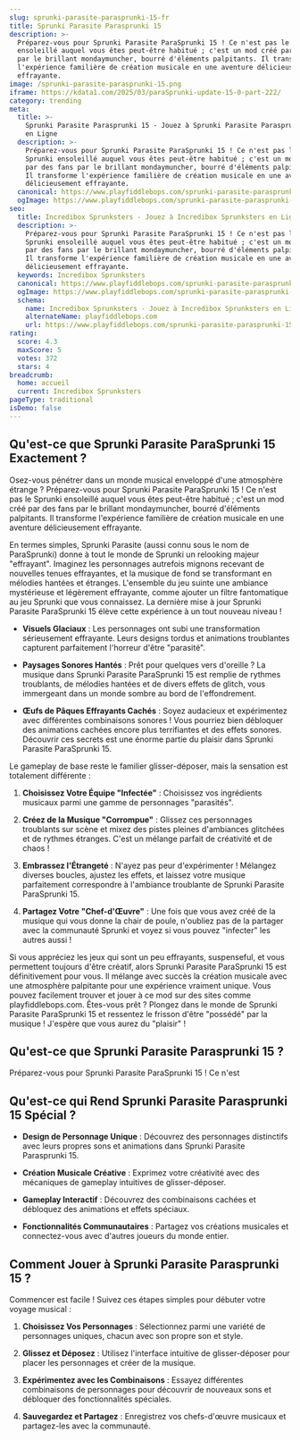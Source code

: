 ```yaml
---
slug: sprunki-parasite-parasprunki-15-fr
title: Sprunki Parasite Parasprunki 15
description: >-
  Préparez-vous pour Sprunki Parasite ParaSprunki 15 ! Ce n'est pas le Sprunki
  ensoleillé auquel vous êtes peut-être habitué ; c'est un mod créé par des fans
  par le brillant mondaymuncher, bourré d'éléments palpitants. Il transforme
  l'expérience familière de création musicale en une aventure délicieusement
  effrayante.
image: /sprunki-parasite-parasprunki-15.png
iframe: https://kdata1.com/2025/03/paraSprunki-update-15-0-part-222/
category: trending
meta:
  title: >-
    Sprunki Parasite Parasprunki 15 - Jouez à Sprunki Parasite Parasprunki 15
    en Ligne
  description: >-
    Préparez-vous pour Sprunki Parasite ParaSprunki 15 ! Ce n'est pas le
    Sprunki ensoleillé auquel vous êtes peut-être habitué ; c'est un mod créé
    par des fans par le brillant mondaymuncher, bourré d'éléments palpitants.
    Il transforme l'expérience familière de création musicale en une aventure
    délicieusement effrayante.
  canonical: https://www.playfiddlebops.com/sprunki-parasite-parasprunki-15/
  ogImage: https://www.playfiddlebops.com/sprunki-parasite-parasprunki-15.png
seo:
  title: Incredibox Sprunksters - Jouez à Incredibox Sprunksters en Ligne
  description: >-
    Préparez-vous pour Sprunki Parasite ParaSprunki 15 ! Ce n'est pas le
    Sprunki ensoleillé auquel vous êtes peut-être habitué ; c'est un mod créé
    par des fans par le brillant mondaymuncher, bourré d'éléments palpitants.
    Il transforme l'expérience familière de création musicale en une aventure
    délicieusement effrayante.
  keywords: Incredibox Sprunksters
  canonical: https://www.playfiddlebops.com/sprunki-parasite-parasprunki-15/
  ogImage: https://www.playfiddlebops.com/sprunki-parasite-parasprunki-15.png
  schema:
    name: Incredibox Sprunksters - Jouez à Incredibox Sprunksters en Ligne
    alternateName: playfiddlebops.com
    url: https://www.playfiddlebops.com/sprunki-parasite-parasprunki-15/
rating:
  score: 4.3
  maxScore: 5
  votes: 372
  stars: 4
breadcrumb:
  home: accueil
  current: Incredibox Sprunksters
pageType: traditional
isDemo: false
---
```


## Qu'est-ce que Sprunki Parasite ParaSprunki 15 Exactement ?

Osez-vous pénétrer dans un monde musical enveloppé d'une atmosphère étrange ? Préparez-vous pour Sprunki Parasite ParaSprunki 15 ! Ce n'est pas le Sprunki ensoleillé auquel vous êtes peut-être habitué ; c'est un mod créé par des fans par le brillant mondaymuncher, bourré d'éléments palpitants. Il transforme l'expérience familière de création musicale en une aventure délicieusement effrayante.

En termes simples, Sprunki Parasite (aussi connu sous le nom de ParaSprunki) donne à tout le monde de Sprunki un relooking majeur "effrayant". Imaginez les personnages autrefois mignons recevant de nouvelles tenues effrayantes, et la musique de fond se transformant en mélodies hantées et étranges. L'ensemble du jeu suinte une ambiance mystérieuse et légèrement effrayante, comme ajouter un filtre fantomatique au jeu Sprunki que vous connaissez. La dernière mise à jour Sprunki Parasite ParaSprunki 15 élève cette expérience à un tout nouveau niveau !

- **Visuels Glaciaux** : Les personnages ont subi une transformation sérieusement effrayante. Leurs designs tordus et animations troublantes capturent parfaitement l'horreur d'être "parasité".

- **Paysages Sonores Hantés** : Prêt pour quelques vers d'oreille ? La musique dans Sprunki Parasite ParaSprunki 15 est remplie de rythmes troublants, de mélodies hantées et de divers effets de glitch, vous immergeant dans un monde sombre au bord de l'effondrement.

- **Œufs de Pâques Effrayants Cachés** : Soyez audacieux et expérimentez avec différentes combinaisons sonores ! Vous pourriez bien débloquer des animations cachées encore plus terrifiantes et des effets sonores. Découvrir ces secrets est une énorme partie du plaisir dans Sprunki Parasite ParaSprunki 15.

Le gameplay de base reste le familier glisser-déposer, mais la sensation est totalement différente :

1. **Choisissez Votre Équipe "Infectée"** : Choisissez vos ingrédients musicaux parmi une gamme de personnages "parasités".

1. **Créez de la Musique "Corrompue"** : Glissez ces personnages troublants sur scène et mixez des pistes pleines d'ambiances glitchées et de rythmes étranges. C'est un mélange parfait de créativité et de chaos !

1. **Embrassez l'Étrangeté** : N'ayez pas peur d'expérimenter ! Mélangez diverses boucles, ajustez les effets, et laissez votre musique parfaitement correspondre à l'ambiance troublante de Sprunki Parasite ParaSprunki 15.

1. **Partagez Votre "Chef-d'Œuvre"** : Une fois que vous avez créé de la musique qui vous donne la chair de poule, n'oubliez pas de la partager avec la communauté Sprunki et voyez si vous pouvez "infecter" les autres aussi !

Si vous appréciez les jeux qui sont un peu effrayants, suspenseful, et vous permettent toujours d'être créatif, alors Sprunki Parasite ParaSprunki 15 est définitivement pour vous. Il mélange avec succès la création musicale avec une atmosphère palpitante pour une expérience vraiment unique. Vous pouvez facilement trouver et jouer à ce mod sur des sites comme playfiddlebops.com. Êtes-vous prêt ? Plongez dans le monde de Sprunki Parasite ParaSprunki 15 et ressentez le frisson d'être "possédé" par la musique ! J'espère que vous aurez du "plaisir" !

## Qu'est-ce que Sprunki Parasite Parasprunki 15 ?

Préparez-vous pour Sprunki Parasite ParaSprunki 15 ! Ce n'est

## Qu'est-ce qui Rend Sprunki Parasite Parasprunki 15 Spécial ?

- **Design de Personnage Unique** : Découvrez des personnages distinctifs avec leurs propres sons et animations dans Sprunki Parasite Parasprunki 15.

- **Création Musicale Créative** : Exprimez votre créativité avec des mécaniques de gameplay intuitives de glisser-déposer.

- **Gameplay Interactif** : Découvrez des combinaisons cachées et débloquez des animations et effets spéciaux.

- **Fonctionnalités Communautaires** : Partagez vos créations musicales et connectez-vous avec d'autres joueurs du monde entier.

## Comment Jouer à Sprunki Parasite Parasprunki 15 ?

Commencer est facile ! Suivez ces étapes simples pour débuter votre voyage musical :

1. **Choisissez Vos Personnages** : Sélectionnez parmi une variété de personnages uniques, chacun avec son propre son et style.

1. **Glissez et Déposez** : Utilisez l'interface intuitive de glisser-déposer pour placer les personnages et créer de la musique.

1. **Expérimentez avec les Combinaisons** : Essayez différentes combinaisons de personnages pour découvrir de nouveaux sons et débloquer des fonctionnalités spéciales.

1. **Sauvegardez et Partagez** : Enregistrez vos chefs-d'œuvre musicaux et partagez-les avec la communauté.